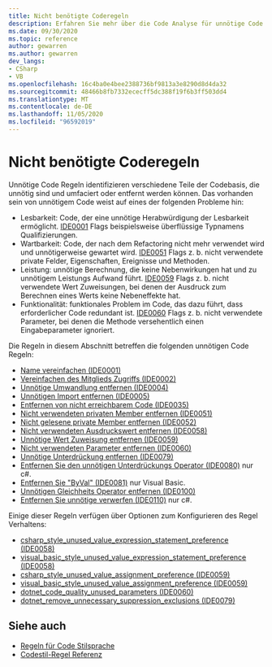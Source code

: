 ```yaml
---
title: Nicht benötigte Coderegeln
description: Erfahren Sie mehr über die Code Analyse für unnötige Code Regeln.
ms.date: 09/30/2020
ms.topic: reference
author: gewarren
ms.author: gewarren
dev_langs:
- CSharp
- VB
ms.openlocfilehash: 16c4ba0e4bee2388736bf9813a3e8290d8d4da32
ms.sourcegitcommit: 48466b8fb7332ececff5dc388f19f6b3ff503dd4
ms.translationtype: MT
ms.contentlocale: de-DE
ms.lasthandoff: 11/05/2020
ms.locfileid: "96592019"
---
```

# <a name="unnecessary-code-rules"></a>Nicht benötigte Coderegeln

Unnötige Code Regeln identifizieren verschiedene Teile der Codebasis, die unnötig sind und umfaciert oder entfernt werden können. Das vorhanden sein von unnötigem Code weist auf eines der folgenden Probleme hin:

- Lesbarkeit: Code, der eine unnötige Herabwürdigung der Lesbarkeit ermöglicht. [IDE0001](ide0001.md) Flags beispielsweise überflüssige Typnamens Qualifizierungen.
- Wartbarkeit: Code, der nach dem Refactoring nicht mehr verwendet wird und unnötigerweise gewartet wird. [IDE0051](ide0051.md) Flags z. b. nicht verwendete private Felder, Eigenschaften, Ereignisse und Methoden.
- Leistung: unnötige Berechnung, die keine Nebenwirkungen hat und zu unnötigem Leistungs Aufwand führt. [IDE0059](ide0059.md) Flags z. b. nicht verwendete Wert Zuweisungen, bei denen der Ausdruck zum Berechnen eines Werts keine Nebeneffekte hat.
- Funktionalität: funktionales Problem im Code, das dazu führt, dass erforderlicher Code redundant ist. [IDE0060](ide0060.md) Flags z. b. nicht verwendete Parameter, bei denen die Methode versehentlich einen Eingabeparameter ignoriert.

Die Regeln in diesem Abschnitt betreffen die folgenden unnötigen Code Regeln:

- [Name vereinfachen (IDE0001)](ide0001.md)
- [Vereinfachen des Mitglieds Zugriffs (IDE0002)](ide0002.md)
- [Unnötige Umwandlung entfernen (IDE0004)](ide0004.md)
- [Unnötigen Import entfernen (IDE0005)](ide0005.md)
- [Entfernen von nicht erreichbarem Code (IDE0035)](ide0035.md)
- [Nicht verwendeten privaten Member entfernen (IDE0051)](ide0051.md)
- [Nicht gelesene private Member entfernen (IDE0052)](ide0052.md)
- [Nicht verwendeten Ausdruckswert entfernen (IDE0058)](ide0058.md)
- [Unnötige Wert Zuweisung entfernen (IDE0059)](ide0059.md)
- [Nicht verwendeten Parameter entfernen (IDE0060)](ide0060.md)
- [Unnötige Unterdrückung entfernen (IDE0079)](ide0079.md)
- [Entfernen Sie den unnötigen Unterdrückungs Operator (IDE0080)](ide0080.md) nur c#.
- [Entfernen Sie "ByVal" (IDE0081)](ide0081.md) nur Visual Basic.
- [Unnötigen Gleichheits Operator entfernen (IDE0100)](ide0100.md)
- [Entfernen Sie unnötige verwerfen (IDE0110)](ide0110.md) nur c#.

Einige dieser Regeln verfügen über Optionen zum Konfigurieren des Regel Verhaltens:

- [csharp_style_unused_value_expression_statement_preference (IDE0058)](ide0058.md#csharp_style_unused_value_expression_statement_preference)
- [visual_basic_style_unused_value_expression_statement_preference (IDE0058)](ide0058.md#visual_basic_style_unused_value_expression_statement_preference)
- [csharp_style_unused_value_assignment_preference (IDE0059)](ide0059.md#csharp_style_unused_value_assignment_preference)
- [visual_basic_style_unused_value_assignment_preference (IDE0059)](ide0059.md#visual_basic_style_unused_value_assignment_preference)
- [dotnet_code_quality_unused_parameters (IDE0060)](ide0060.md#dotnet_code_quality_unused_parameters)
- [dotnet_remove_unnecessary_suppression_exclusions (IDE0079)](ide0079.md#dotnet_remove_unnecessary_suppression_exclusions)

## <a name="see-also"></a>Siehe auch

- [Regeln für Code Stilsprache](language-rules.md)
- [Codestil-Regel Referenz](index.md)
